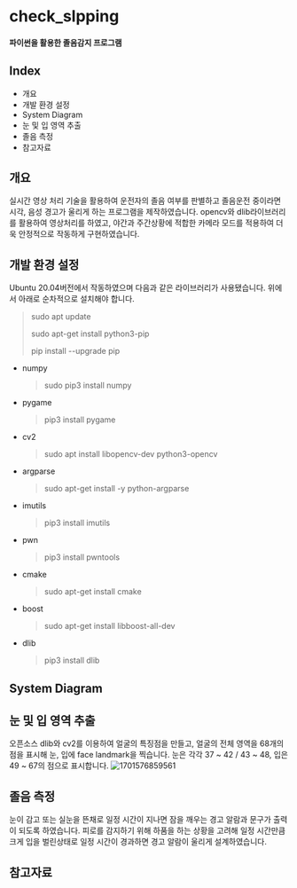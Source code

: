 # check_slpping
#### 파이썬을 활용한 졸음감지 프로그램

Index
---
* 개요
* 개발 환경 설정
* System Diagram
* 눈 및 입 영역 추출
* 졸음 측정
* 참고자료

개요
---
실시간 영상 처리 기술을 활용하여 운전자의 졸음 여부를 판별하고 졸음운전 중이라면 시각, 음성 경고가 울리게 하는 프로그램을 제작하였습니다. opencv와 dlib라이브러리를 활용하여 영상처리를 하였고, 야간과 주간상황에 적합한 카메라 모드를 적용하여 더욱 안정적으로 작동하게 구현하였습니다.


개발 환경 설정
---
Ubuntu 20.04버전에서 작동하였으며 다음과 같은 라이브러리가 사용됐습니다. 위에서 아래로 순차적으로 설치해야 합니다.
>sudo apt update
>
>sudo apt-get install python3-pip
>
>pip install --upgrade pip
* numpy
  >sudo pip3 install numpy
* pygame
  > pip3 install pygame
* cv2
  >sudo apt install libopencv-dev python3-opencv
* argparse
  >sudo apt-get install -y python-argparse
* imutils
  >pip3 install imutils
* pwn
  >pip3 install pwntools
* cmake
  >sudo apt-get install cmake
* boost
  >sudo apt-get install libboost-all-dev
* dlib
  >pip3 install dlib 

System Diagram
---

눈 및 입 영역 추출
---
오픈소스 dlib와 cv2를 이용하여 얼굴의 특징점을 만들고, 얼굴의 전체 영역을 68개의 점을 표시해 눈, 입에 face landmark을 찍습니다.
눈은 각각 37 ~ 42 / 43 ~ 48, 입은 49 ~ 67의 점으로 표시합니다.
![1701576859561](https://github.com/timeida/check_slpping/assets/78420869/33f9d463-f569-4a75-b1b2-e75bf35007d5)


졸음 측정
---
눈이 감고 또는 실눈을 뜬채로 일정 시간이 지나면 잠을 깨우는 경고 알람과 문구가 출력이 되도록 하였습니다. 피로를 감지하기 위해 하품을 하는 상황을 고려해 일정 시간만큼 크게 입을 벌린상태로 일정 시간이 경과하면 경고 알람이 울리게 설계하였습니다.




참고자료
---

